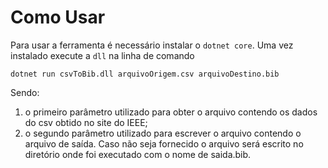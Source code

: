 # Como Usar
Para usar a ferramenta é necessário instalar o `dotnet core`. Uma vez instalado execute a `dll` na linha de comando 

`dotnet run csvToBib.dll arquivoOrigem.csv arquivoDestino.bib`

Sendo:

1. o primeiro parâmetro utilizado para obter o arquivo contendo os dados do csv obtido no site do IEEE;
2. o segundo parâmetro utilizado para escrever o arquivo contendo o  arquivo de saída. Caso não seja fornecido o arquivo será escrito no diretório onde foi executado com o nome de saida.bib.
